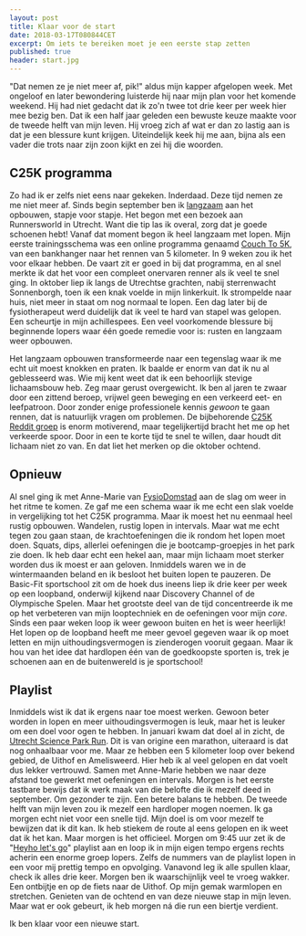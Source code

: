 ```yaml
---
layout: post
title: Klaar voor de start
date: 2018-03-17T080844CET
excerpt: Om iets te bereiken moet je een eerste stap zetten
published: true
header: start.jpg
---
```

"Dat nemen ze je niet meer af, pik!" aldus mijn kapper afgelopen week. Met ongeloof en later bewondering luisterde hij naar mijn plan voor het komende weekend. Hij had niet gedacht dat ik zo'n twee tot drie keer per week hier mee bezig ben. Dat ik een half jaar geleden een bewuste keuze maakte voor de tweede helft van mijn leven. Hij vroeg zich af wat er dan zo lastig aan is dat je een blessure kunt krijgen. Uiteindelijk keek hij me aan, bijna als een vader die trots naar zijn zoon kijkt en zei hij die woorden. 

## C25K programma
Zo had ik er zelfs niet eens naar gekeken. Inderdaad. Deze tijd nemen ze me niet meer af. Sinds begin september ben ik [langzaam](https://www.instagram.com/p/BZvOFKPlc3v/?taken-by=frankmeeuwsen) aan het opbouwen, stapje voor stapje. Het begon met een bezoek aan Runnersworld in Utrecht. Want die tip las ik overal, zorg dat je goede schoenen hebt! Vanaf dat moment begon ik heel langzaam met lopen. Mijn eerste trainingsschema was een online programma genaamd [Couch To 5K](http://www.coolrunning.com/engine/2/2_3/181.shtml), van een bankhanger naar het rennen van 5 kilometer. In 9 weken zou ik het voor elkaar hebben. De vaart zit er goed in bij dat programma, en al snel merkte ik dat het voor een compleet onervaren renner als ik veel te snel ging. In oktober liep ik langs de Utrechtse grachten, nabij sterrenwacht Sonnenborgh, toen ik een knak voelde in mijn linkerkuit. Ik strompelde naar huis, niet meer in staat om nog normaal te lopen. Een dag later bij de fysiotherapeut werd duidelijk dat ik veel te hard van stapel was gelopen. Een scheurtje in mijn achillespees. Een veel voorkomende blessure bij beginnende lopers waar één goede remedie voor is: rusten en langzaam weer opbouwen.

Het langzaam opbouwen transformeerde naar een tegenslag waar ik me echt uit moest knokken en praten. Ik baalde er enorm van dat ik nu al geblesseerd was. Wie mij kent weet dat ik een behoorlijk stevige lichaamsbouw heb. Zeg maar gerust overgewicht. Ik ben al jaren te zwaar door een zittend beroep, vrijwel geen beweging en een verkeerd eet- en leefpatroon. Door zonder enige professionele kennis _gewoon_ te gaan rennen, dat is natuurlijk vragen om problemen. De bijbehorende [C25K Reddit groep](https://www.reddit.com/r/C25K/) is enorm motiverend, maar tegelijkertijd bracht het me op het verkeerde spoor. Door in een te korte tijd te snel te willen, daar houdt dit lichaam niet zo van. En dat liet het merken op die oktober ochtend. 

## Opnieuw
Al snel ging ik met Anne-Marie van [FysioDomstad](https://www.fysiodomstad.nl/) aan de slag om weer in het ritme te komen. Ze gaf me een schema waar ik me echt een slak voelde in vergelijking tot het C25K programma. Maar ik moest het nu eenmaal heel rustig opbouwen. Wandelen, rustig lopen in intervals. Maar wat me echt tegen zou gaan staan, de krachtoefeningen die ik rondom het lopen moet doen. Squats, dips, allerlei oefeningen die je bootcamp-groepjes in het park zie doen. Ik heb daar echt een hekel aan, maar mijn lichaam moet sterker worden dus ik moest er aan geloven. Inmiddels waren we in de wintermaanden beland en ik besloot het buiten lopen te pauzeren. De Basic-Fit sportschool zit om de hoek dus ineens liep ik drie keer per week op een loopband, onderwijl kijkend naar Discovery Channel of de Olympische Spelen. Maar het grootste deel van de tijd concentreerde ik me op het verbeteren van mijn looptechniek en de oefeningen voor mijn _core_. Sinds een paar weken loop ik weer gewoon buiten en het is weer heerlijk! Het lopen op de loopband heeft me meer gevoel gegeven waar ik op moet letten en mijn uithoudingsvermogen is zienderogen vooruit gegaan. Maar ik hou van het idee dat hardlopen één van de goedkoopste sporten is, trek je schoenen aan en de buitenwereld is je sportschool!

## Playlist
Inmiddels wist ik dat ik ergens naar toe moest werken. Gewoon beter worden in lopen en meer uithoudingsvermogen is leuk, maar het is leuker om een doel voor ogen te hebben. In januari kwam dat doel al in zicht, de [Utrecht Science Park Run](http://utrechtmarathon.com/). Dit is van origine een marathon, uiteraard is dat nog onhaalbaar voor me. Maar ze hebben een 5 kilometer loop over bekend gebied, de Uithof en Amelisweerd. Hier heb ik al veel gelopen en dat voelt dus lekker vertrouwd. Samen met Anne-Marie hebben we naar deze afstand toe gewerkt met oefeningen en intervals. Morgen is het eerste tastbare bewijs dat ik werk maak van die belofte die ik mezelf deed in september. Om gezonder te zijn. Een betere balans te hebben. De tweede helft van mijn leven zou ik mezelf een hardloper mogen noemen. Ik ga morgen echt niet voor een snelle tijd. Mijn doel is om voor mezelf te bewijzen dat ik dit kan. Ik heb stiekem de route al eens gelopen en ik weet dat ik het kan. Maar morgen is het officieel. Morgen om 9:45 uur zet ik de "[Heyho let's go](https://open.spotify.com/user/frankmeeuwsen/playlist/4m6DivsmBWZCgWmiixci5c?si=KV4XVGJURyWCny7TKz8yCw)" playlist aan en loop ik in mijn eigen tempo ergens rechts acherin een enorme groep lopers. Zelfs de nummers van de playlist lopen in een voor mij prettig tempo en opvolging. Vanavond leg ik alle spullen klaar, check ik alles drie keer. Morgen ben ik waarschijnlijk veel te vroeg wakker. Een ontbijtje en op de fiets naar de Uithof. Op mijn gemak warmlopen en stretchen. Genieten van de ochtend en van deze nieuwe stap in mijn leven. Maar wat er ook gebeurt, ik heb morgen ná die run een biertje verdient. 

Ik ben klaar voor een nieuwe start. 